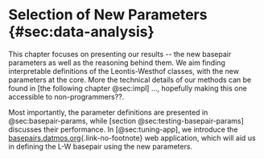 # Selection of New Parameters {#sec:data-analysis}

This chapter focuses on presenting our results -- the new basepair parameters as well as the reasoning behind them.
We aim finding interpretable definitions of the Leontis-Westhof classes, with the new parameters at the core.
More the technical details of our methods can be found in [the following chapter @sec:impl] ..., hopefully making this one accessible to non-programmers??.

Most importantly, the parameter definitions are presented in @sec:basepair-params, while [section @sec:testing-basepair-params] discusses their performance.
In [@sec:tuning-app], we introduce the [basepairs.datmos.org](https://basepairs.datmos.org){.link-no-footnote} web application, which will aid us in defining the L-W basepair using the new parameters.

<!-- 
* [Sec. @sec:basepair-params] -- The definitions of


The "Selection of New Parameters" chapter appears to introduce an innovative methodology for examining and describing basepairs in nucleic acid structures. It references older software like Curves+ used for calculating standard basepair parameters, and suggests an improvement to these methods for ensuring symmetry in parameter values. This new method takes into account the average of two reference frames and considers the bases' relative positions from this average, which leads to more consistent computations of rotations or translations.

Additionally, the chapter likely includes specifics about a new set of parameters created for basepair assignment. It emphasizes the importance of careful parameter selection criteria, which must be fine-tuned to gain acceptance within the structural biology community. Furthermore, the chapter introduces an interactive tool for visualizing and comparing parameter distributions. This web-based application facilitates the manual tuning of parameters post-processing, making it an essential tool for researchers looking to explore and validate basepair classifications. -->
